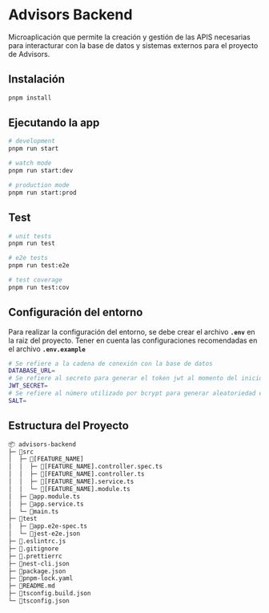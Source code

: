 # Advisors Backend

Microaplicación que permite la creación y gestión de las APIS
necesarias para interacturar con la base de datos y sistemas
externos para el proyecto de Advisors.

## Instalación

```bash
pnpm install
```

## Ejecutando la app

```bash
# development
pnpm run start

# watch mode
pnpm run start:dev

# production mode
pnpm run start:prod
```

## Test

```bash
# unit tests
pnpm run test

# e2e tests
pnpm run test:e2e

# test coverage
pnpm run test:cov
```

## Configuración del entorno

Para realizar la configuración del entorno, se debe crear el archivo **`.env`**
en la raiz del proyecto.
Tener en cuenta las configuraciones recomendadas en el archivo **`.env.example`**

```bash
# Se refiere a la cadena de conexión con la base de datos
DATABASE_URL=
# Se refiere al secreto para generar el token jwt al momento del inicio de sesion
JWT_SECRET=
# Se refiere al número utilizado por bcrypt para generar aleatoriedad en el hash de los passwords
SALT=
```

## Estructura del Proyecto

```bash
📦 advisors-backend
├─ 📁src
│  ├─ 📁[FEATURE_NAME]
│  │  ├─ 📄[FEATURE_NAME].controller.spec.ts
│  │  ├─ 📄[FEATURE_NAME].controller.ts
│  │  ├─ 📄[FEATURE_NAME].service.ts
│  │  └─ 📄[FEATURE_NAME].module.ts
│  ├─ 📄app.module.ts
│  ├─ 📄app.service.ts
│  └─ 📄main.ts
├─ 📁test
│  ├─ 📄app.e2e-spec.ts
│  └─ 📄jest-e2e.json
├─ 📄.eslintrc.js
├─ 📄.gitignore
├─ 📄.prettierrc
├─ 📄nest-cli.json
├─ 📄package.json
├─ 📄pnpm-lock.yaml
├─ 📄README.md
├─ 📄tsconfig.build.json
└─ 📄tsconfig.json
```
